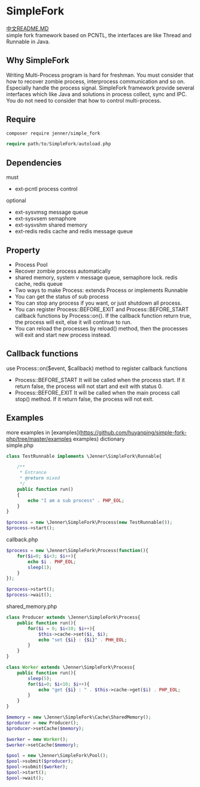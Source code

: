SimpleFork
===================
[中文README.MD](https://github.com/huyanping/simple-fork-php/blob/master/README.ZH.MD)  
simple fork framework based on PCNTL, the interfaces are like Thread and Runnable in Java.

Why SimpleFork
------------------------
Writing Multi-Process program is hard for freshman. You must consider that how to recover zombie process, interprocess communication and so on. Especially handle the process signal.
SimpleFork framework provide several interfaces which like Java and solutions in process collect, sync and IPC. You do not need to consider that how to control multi-process.

Require
---------------------
```bash
composer require jenner/simple_fork
```
```php
require path/to/SimpleFork/autoload.php
```

Dependencies
----------------------
must  
+ ext-pcntl process control 

optional
+ ext-sysvmsg message queue
+ ext-sysvsem semaphore
+ ext-sysvshm shared memory
+ ext-redis redis cache and redis message queue

Property
---------------------------
+ Process Pool
+ Recover zombie process automatically
+ shared memory, system v message queue, semaphore lock. redis cache, redis queue
+ Two ways to make Process: extends Process or implements Runnable
+ You can get the status of sub process
+ You can stop any process if you want, or just shutdown all process.
+ You can register Process::BEFORE_EXIT and Process::BEFORE_START callback functions by Process::on(). 
If the callback function return true, the process will exit, else it will continue to run.
+ You can reload the processes by reload() method, then the processes will exit and start new process instead.

Callback functions
-------------------------------
use Process::on($event, $callback) method to register callback functions  
+ Process::BEFORE_START It will be called when the process start. If it return false, the process will not start and exit with status 0.
+ Process::BEFORE_EXIT It will be called when the main process call stop() method. If it return false, the process will not exit.


Examples
-------------------------
more examples in [examples](https://github.com/huyanping/simple-fork-php/tree/master/examples examples) dictionary  
simple.php  
```php
class TestRunnable implements \Jenner\SimpleFork\Runnable{

    /**
     * Entrance
     * @return mixed
     */
    public function run()
    {
        echo "I am a sub process" . PHP_EOL;
    }
}

$process = new \Jenner\SimpleFork\Process(new TestRunnable());
$process->start();
```

callback.php  
```php
$process = new \Jenner\SimpleFork\Process(function(){
    for($i=0; $i<3; $i++){
        echo $i . PHP_EOL;
        sleep(1);
    }
});

$process->start();
$process->wait();
```

shared_memory.php
```php
class Producer extends \Jenner\SimpleFork\Process{
    public function run(){
        for($i = 0; $i<10; $i++){
            $this->cache->set($i, $i);
            echo "set {$i} : {$i}" . PHH_EOL;
        }
    }
}

class Worker extends \Jenner\SimpleFork\Process{
    public function run(){
        sleep(5);
        for($i=0; $i<10; $i++){
            echo "get {$i} : " . $this->cache->get($i) . PHP_EOL;
        }
    }
}

$memory = new \Jenner\SimpleFork\Cache\SharedMemory();
$producer = new Producer();
$producer->setCache($memory);

$worker = new Worker();
$worker->setCache($memory);

$pool = new \Jenner\SimpleFork\Pool();
$pool->submit($producer);
$pool->submit($worker);
$pool->start();
$pool->wait();
```